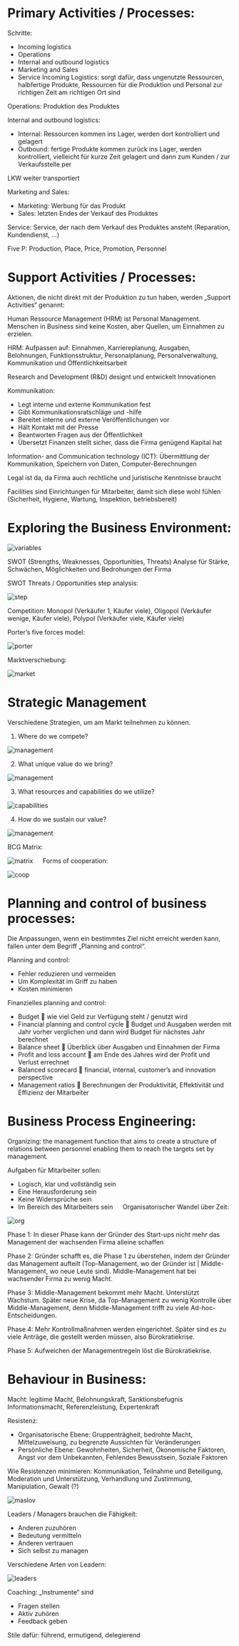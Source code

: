 # Primary Activities / Processes:

Schritte:
- Incoming logistics
- Operations
- Internal and outbound logistics
- Marketing and Sales
- Service
Incoming Logistics: sorgt dafür, dass ungenutzte Ressourcen, halbfertige Produkte, Ressourcen für die Produktion und Personal zur richtigen Zeit am richtigen Ort sind

Operations: Produktion des Produktes

Internal and outbound logistics: 
- Internal: Ressourcen kommen ins Lager, werden dort kontrolliert und gelagert 
- Outbound: fertige Produkte kommen zurück ins Lager, werden kontrolliert, vielleicht für kurze Zeit gelagert und dann zum Kunden / zur Verkaufsstelle per 

LKW weiter transportiert

Marketing and Sales:
- Marketing: Werbung für das Produkt
- Sales: letzten Endes der Verkauf des Produktes

Service: Service, der nach dem Verkauf des Produktes ansteht (Reparation, Kundendienst, …)

Five P: Production, Place, Price, Promotion, Personnel

# Support Activities / Processes:

Aktionen, die nicht direkt mit der Produktion zu tun haben, werden „Support Activities“ genannt:

Human Ressource Management (HRM) ist Personal Management. Menschen in Business sind keine Kosten, aber Quellen, um Einnahmen zu erzielen.

HRM: Aufpassen auf: Einnahmen, Karriereplanung, Ausgaben, Belohnungen, Funktionsstruktur, Personalplanung, Personalverwaltung, Kommunikation und Öffentlichkeitsarbeit

Research and Development (R&D) designt und entwickelt Innovationen

Kommunikation:
- Legt interne und externe Kommunikation fest
- Gibt Kommunikationsratschläge und -hilfe
- Bereitet interne und externe Veröffentlichungen vor
- Hält Kontakt mit der Presse
- Beantworten Fragen aus der Öffentlichkeit
- Übersetzt
Finanzen stellt sicher, dass die Firma genügend Kapital hat

Information- and Communication technology (ICT): Übermittlung der Kommunikation, Speichern von Daten, Computer-Berechnungen

Legal ist da, da Firma auch rechtliche und juristische Kenntnisse braucht

Facilities sind Einrichtungen für Mitarbeiter, damit sich diese wohl fühlen (Sicherheit, Hygiene, Wartung, Inspektion, betriebsbereit)

# Exploring the Business Environment:

![variables](pictures/business_variables.png)

SWOT (Strengths, Weaknesses, Opportunities, Threats) Analyse für Stärke, Schwächen, Möglichkeiten und Bedrohungen der Firma

SWOT Threats / Opportunities step analysis:  

![step](pictures/step.png)

Competition: Monopol (Verkäufer 1, Käufer viele), Oligopol (Verkäufer wenige, Käufer viele), Polypol (Verkäufer viele, Käufer viele)

Porter’s five forces model:

![porter](pictures/porters.png)

Marktverschiebung:

![market](pictures/marktverschiebung.png)

# Strategic Management

Verschiedene Strategien, um am Markt teilnehmen zu können.

1. Where do we compete?

![management](pictures/SM_1.png)

2. What unique value do we bring?

![management](pictures/SM_2.png)

3. What resources and capabilities do we utilize?

![capabilities](pictures/reach_vs_advantage.png)

4. How do we sustain our value?

![management](pictures/SM_3.png)

BCG Matrix:

![matrix](pictures/growth_vs_share.png) 
 
Forms of cooperation:
 
![coop](pictures/cooperations.png) 

# Planning and control of business processes:

Die Anpassungen, wenn ein bestimmtes Ziel nicht erreicht werden kann, fallen unter dem Begriff „Planning and control“.

Planning and control:
- Fehler reduzieren und vermeiden
- Um Komplexität im Griff zu haben
- Kosten minimieren

Finanzielles planning and control:
- Budget  wie viel Geld zur Verfügung steht / genutzt wird
- Financial planning and control cycle  Budget und Ausgaben werden mit Jahr vorher verglichen und dann wird Budget für nächstes Jahr berechnet
- Balance sheet  Überblick über Ausgaben und Einnahmen der Firma
- Profit and loss account  am Ende des Jahres wird der Profit und Verlust errechnet
- Balanced scorecard  financial, internal, customer’s and innovation perspective
- Management ratios  Berechnungen der Produktivität, Effektivität und Effizienz der Mitarbeiter

# Business Process Engineering:

Organizing: the management function that aims to create a structure of relations between personnel enabling them to reach the targets set by management.

Aufgaben für Mitarbeiter sollen:
- Logisch, klar und vollständig sein
- Eine Herausforderung sein
- Keine Widersprüche sein
- Im Bereich des Mitarbeiters sein
 
Organisatorischer Wandel über Zeit:

![org](pictures/org_change.png)

Phase 1: In dieser Phase kann der Gründer des Start-ups nicht mehr das Management der wachsenden Firma alleine schaffen

Phase 2: Gründer schafft es, die Phase 1 zu überstehen, indem der Gründer das Management aufteilt (Top-Management, wo der Gründer ist | Middle-Management, wo neue Leute sind). Middle-Management hat bei wachsender Firma zu wenig Macht.

Phase 3: Middle-Management bekommt mehr Macht. Unterstützt Wachstum. Später neue Krise, da Top-Management zu wenig Kontrolle über Middle-Management, denn Middle-Management trifft zu viele Ad-hoc-Entscheidungen.

Phase 4: Mehr Kontrollmaßnahmen werden eingerichtet. Später sind es zu viele Anträge, die gestellt werden müssen, also Bürokratiekrise.

Phase 5: Aufweichen der Managementregeln löst die Bürokratiekrise.

# Behaviour in Business:

Macht: legitime Macht, Belohnungskraft, Sanktionsbefugnis Informationsmacht, Referenzleistung, Expertenkraft

Resistenz:
- Organisatorische Ebene: Gruppenträgheit, bedrohte Macht, Mittelzuweisung, zu begrenzte Aussichten für Veränderungen
- Persönliche Ebene: Gewohnheiten, Sicherheit, Ökonomische Faktoren, Angst vor dem Unbekannten, Fehlendes Bewusstsein, Soziale Faktoren

Wie Resistenzen minimieren: Kommunikation, Teilnahme und Beteiligung, Moderation und Unterstützung, Verhandlung und Zustimmung, Manipulation, Gewalt (?)

![maslov](pictures/maslov.png)

Leaders / Managers brauchen die Fähigkeit: 
- Anderen zuzuhören
- Bedeutung vermitteln
- Anderen vertrauen
- Sich selbst zu managen

Verschiedene Arten von Leadern:

![leaders](pictures/leaders.png)

Coaching: „Instrumente“ sind
- Fragen stellen
- Aktiv zuhören
- Feedback geben

Stile dafür: führend, ermutigend, delegierend